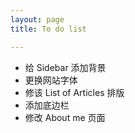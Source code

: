 ```yaml
---
layout: page
title: To do list

---
```


* 给 Sidebar 添加背景
* 更换网站字体
* 修该 List of Articles 排版
* 添加底边栏
* 修改 About me 页面
